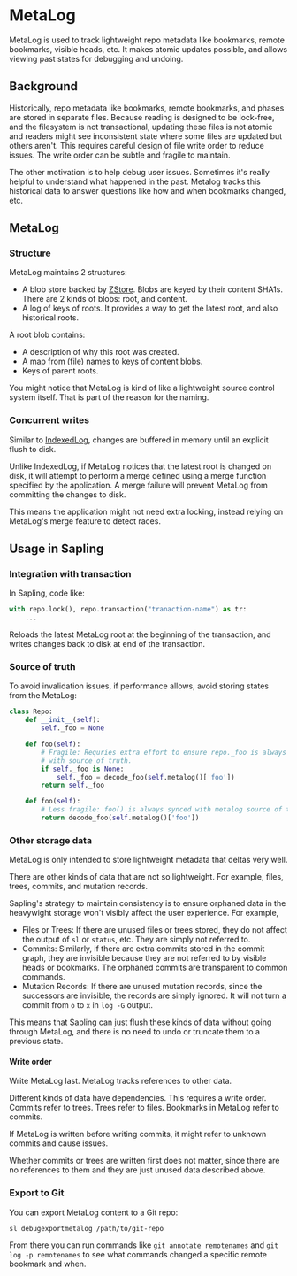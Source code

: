 # MetaLog

MetaLog is used to track lightweight repo metadata like bookmarks, remote
bookmarks, visible heads, etc. It makes atomic updates possible, and allows
viewing past states for debugging and undoing.

## Background

Historically, repo metadata like bookmarks, remote bookmarks, and phases are
stored in separate files. Because reading is designed to be lock-free, and the
filesystem is not transactional, updating these files is not atomic and readers
might see inconsistent state where some files are updated but others aren't.
This requires careful design of file write order to reduce issues. The write
order can be subtle and fragile to maintain.

The other motivation is to help debug user issues. Sometimes it's really
helpful to understand what happened in the past. Metalog tracks this historical
data to answer questions like how and when bookmarks changed, etc.

## MetaLog

### Structure

MetaLog maintains 2 structures:
- A blob store backed by [ZStore](/docs/dev/internals/zstdelta.md#zstore). Blobs are keyed by their
  content SHA1s. There are 2 kinds of blobs: root, and content.
- A log of keys of roots. It provides a way to get the latest root, and also
  historical roots.

A root blob contains:
- A description of why this root was created.
- A map from (file) names to keys of content blobs.
- Keys of parent roots.

You might notice that MetaLog is kind of like a lightweight source control system
itself. That is part of the reason for the naming.

### Concurrent writes

Similar to [IndexedLog](/docs/dev/internals/indexedlog.md#concurrent-writes), changes are buffered
in memory until an explicit flush to disk.

Unlike IndexedLog, if MetaLog notices that the latest root is changed on disk,
it will attempt to perform a merge defined using a merge function specified by
the application. A merge failure will prevent MetaLog from committing the
changes to disk.

This means the application might not need extra locking, instead relying on
MetaLog's merge feature to detect races.

## Usage in Sapling

### Integration with transaction

In Sapling, code like:

```python
with repo.lock(), repo.transaction("tranaction-name") as tr:
    ...
```

Reloads the latest MetaLog root at the beginning of the transaction, and writes
changes back to disk at end of the transaction.

### Source of truth

To avoid invalidation issues, if performance allows, avoid storing states from
the MetaLog:

```python
class Repo:
    def __init__(self):
        self._foo = None

    def foo(self):
        # Fragile: Requries extra effort to ensure repo._foo is always synced
        # with source of truth.
        if self._foo is None:
            self._foo = decode_foo(self.metalog()['foo'])
        return self._foo

    def foo(self):
        # Less fragile: foo() is always synced with metalog source of truth.
        return decode_foo(self.metalog()['foo'])
```

### Other storage data

MetaLog is only intended to store lightweight metadata that deltas very well.

There are other kinds of data that are not so lightweight. For example, files,
trees, commits, and mutation records.

Sapling's strategy to maintain consistency is to ensure orphaned data in the
heavywight storage won't visibly affect the user experience. For example,
- Files or Trees: If there are unused files or trees stored, they do not
  affect the output of `sl` or `status`, etc. They are simply not referred to.
- Commits: Similarly, if there are extra commits stored in the commit graph,
  they are invisible because they are not referred to by visible heads or
  bookmarks. The orphaned commits are transparent to common commands.
- Mutation Records: If there are unused mutation records, since the successors
  are invisible, the records are simply ignored. It will not turn a commit
  from `o` to `x` in `log -G` output.

This means that Sapling can just flush these kinds of data without going
through MetaLog, and there is no need to undo or truncate them to a previous
state.

#### Write order

Write MetaLog last. MetaLog tracks references to other data.

Different kinds of data have dependencies. This requires a write order.
Commits refer to trees. Trees refer to files. Bookmarks in MetaLog refer to
commits.

If MetaLog is written before writing commits, it might refer to unknown
commits and cause issues.

Whether commits or trees are written first does not matter, since there are no
references to them and they are just unused data described above.

### Export to Git

You can export MetaLog content to a Git repo:

    sl debugexportmetalog /path/to/git-repo

From there you can run commands like `git annotate remotenames` and
`git log -p remotenames` to see what commands changed a specific remote bookmark
and when.
